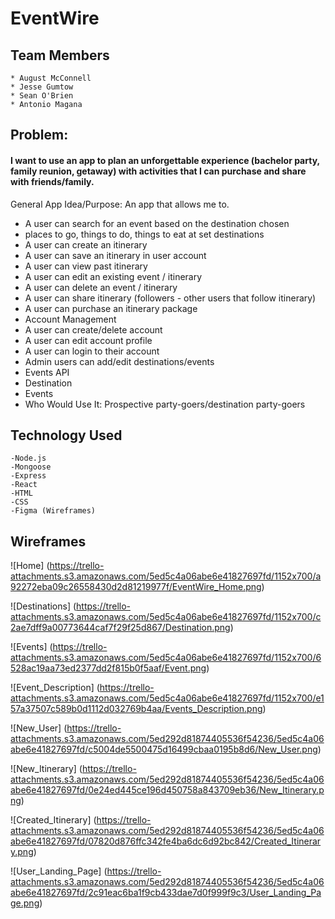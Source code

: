 # EventWire

## Team Members
    * August McConnell
    * Jesse Gumtow
    * Sean O'Brien
    * Antonio Magana

## Problem: 
#### I want to use an app to plan an unforgettable experience (bachelor party, family reunion, getaway) with activities that I can purchase and share with friends/family.

General App Idea/Purpose: An app that allows me to.
* A user can search for an event based on the destination chosen
* places to go, things to do, things to eat at set destinations 
* A user can create an itinerary
* A user can save an itinerary in user account
* A user can view past itinerary
* A user can edit an existing event / itinerary
* A user can delete an event / itinerary
* A user can share itinerary (followers - other users that follow itinerary)
* A user can purchase an itinerary package
* Account Management
* A user can create/delete account
* A user can edit account profile
* A user can login to their account
* Admin users can add/edit destinations/events
* Events API
* Destination
* Events
* Who Would Use It: Prospective party-goers/destination party-goers 


## Technology Used
    -Node.js
    -Mongoose
    -Express
    -React
    -HTML
    -CSS
    -Figma (Wireframes)

## Wireframes
![Home]
(https://trello-attachments.s3.amazonaws.com/5ed5c4a06abe6e41827697fd/1152x700/a92272eba09c26558430d2d81219977f/EventWire_Home.png)

![Destinations]
(https://trello-attachments.s3.amazonaws.com/5ed5c4a06abe6e41827697fd/1152x700/c2ae7dff9a00773644caf7f29f25d867/Destination.png)

![Events]
(https://trello-attachments.s3.amazonaws.com/5ed5c4a06abe6e41827697fd/1152x700/6528ac19aa73ed2377dd2f815b0f5aaf/Event.png)

![Event_Description]
(https://trello-attachments.s3.amazonaws.com/5ed5c4a06abe6e41827697fd/1152x700/e157a37507c589b0d1112d032769b4aa/Events_Description.png)

![New_User]
(https://trello-attachments.s3.amazonaws.com/5ed292d81874405536f54236/5ed5c4a06abe6e41827697fd/c5004de5500475d16499cbaa0195b8d6/New_User.png)

![New_Itinerary]
(https://trello-attachments.s3.amazonaws.com/5ed292d81874405536f54236/5ed5c4a06abe6e41827697fd/0e24ed445ce196d450758a843709eb36/New_Itinerary.png)

![Created_Itinerary]
(https://trello-attachments.s3.amazonaws.com/5ed292d81874405536f54236/5ed5c4a06abe6e41827697fd/07820d876ffc342fe4ba6dc6d92bc842/Created_Itinerary.png)

![User_Landing_Page]
(https://trello-attachments.s3.amazonaws.com/5ed292d81874405536f54236/5ed5c4a06abe6e41827697fd/2c91eac6ba1f9cb433dae7d0f999f9c3/User_Landing_Page.png)

